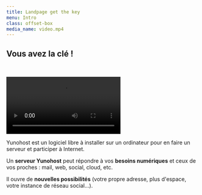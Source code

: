 ```yaml
---
title: Landpage get the key
menu: Intro
class: offset-box
media_name: video.mp4
---
```


## **Vous** avez la **clé** !

</br>

![video.mp4](video.mp4)

Yunohost est un logiciel libre à installer sur un ordinateur pour en faire un serveur et participer à Internet.

Un **serveur Yunohost** peut répondre à vos **besoins numériques** et ceux de vos proches : mail, web, social, cloud, etc.

Il ouvre de **nouvelles possibilités** (votre propre adresse, plus d'espace, votre instance de réseau social...).
